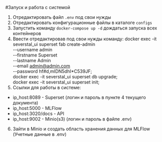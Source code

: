 #Запуск и работа с системой

1. Отредактировать файл `.env` под свои нужды
2. Отредактировать конфигурационные файлы в каталоге `configs`
3. Запустить команду `docker-compose up -d` дождаться запуска всех контейнеров
4. Ввести отредактировав под свои нужды команду:
docker exec -it severstal_ui superset fab create-admin \
               --username admin \
               --firstname Superset \
               --lastname Admin \
               --email admin@admin.com \
               --password hf#d,mIDN5dhI*C539JF; \
docker exec -it severstal_ui superset db upgrade; \
docker exec -it severstal_ui superset init;
5. Ссылки для работы в системе:
 - ip_host:8089 - Superset (логин и пароль в пункте 4 текущего документа)
 - ip_host:5000 - MLFlow
 - ip_host:3020/docs - API
 - ip_host:9002 - Minio(s3) (логин и пароль в файле .env)
6. Зайти в Minio и создать область хранения данных для MLFlow (Учетные данные в .env)